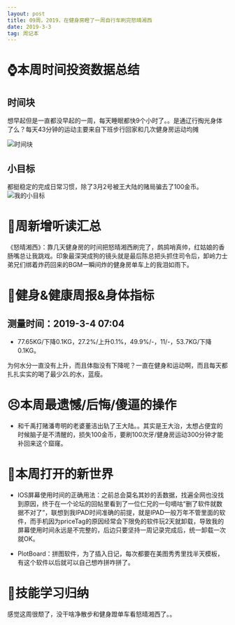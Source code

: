 ```yaml
---
layout: post
title: 09周，2019，在健身房瞪了一周自行车刷完怒晴湘西
date: 2019-3-3
tag: 周记本
---
```


# ⌚️本周时间投资数据总结

## 时间块

想早起但是一直都没早起的一周，每天睡眠都快9个小时了。。是通辽行掏光身体了么？每天43分钟的运动主要来自下班步行回家和几次健身房运动均摊

![时间块](https://upload-images.jianshu.io/upload_images/10043074-a336047ed8458785.png?imageMogr2/auto-orient/strip%7CimageView2/2/w/1240)


## 小目标

都挺稳定的完成日常习惯，除了3月2号被王大陆的赌局骗去了100金币。
![我的小目标](https://upload-images.jianshu.io/upload_images/10043074-f981aa0713b688a0.png?imageMogr2/auto-orient/strip%7CimageView2/2/w/1240)

# 📖周新增听读汇总

《怒晴湘西》：靠几天健身房的时间把怒晴湘西刷完了，鹧鸪哨真帅，红姑娘的香肠嘴总让我跳戏。印象最深哭成狗的镜头就是最后陈总把头抓住司令后，卸岭力士弟兄们绑着炸药回来的BGM一瞬间炸的健身房单车上的我泪如雨下。

# 👊健身&健康周报&身体指标

## 测量时间：2019-3-4 07:04

- 77.65KG/下降0.1KG，27.2%/上升0.1%，49.9%/-，11/-，53.7KG/下降0.1KG。

为何水分一直没有上升，而且体脂没有下降呢？一直在健身和运动啊，而且每天都扎扎实实的喝了最少2L的水，蓝瘦。

# 😣本周最遗憾/后悔/傻逼的操作

- 和千禹打赌潘粤明的老婆董洁出轨了王大陆。。其实是王大治，太想占便宜的时候脑子是不清醒的，损失100金币，要刷100次牙/健身房运动300分钟才能补回来这个窟窿。

# 🦖本周打开的新世界

- IOS屏幕使用时间的正确用法：之前总会莫名其妙的丢数据，找遍全网也没找到原因，终于在一个论坛的回帖里看到了一位仁兄的一句嘀咕“删了软件就数据不对了”，联想到我IPAD时间准确的前提，就是IPAD一般万年不管里面的软件，而手机因为priceTag的原因经常会下限免的软件玩2天就卸载，导致我的屏幕使用时间永远是不完整的，后边只要坚持一周记录完成后，统一卸载一次就OK。

- PlotBoard：拼图软件，为了插入日记，每次都要在美图秀秀里找半天模板，有这个软件以后就可以自己想咋拼咋拼了。

# 🔧技能学习归纳

感觉这周很颓了，没干啥净散步和健身蹬单车看怒晴湘西了。。
